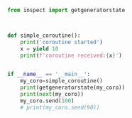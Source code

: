 
<BlogInfo id="1167" title="1.一个简单的协程案例" author="白日梦想猿" pv=0 read_times=0 pre_cost_time=0分16秒 category="协程" tag_list="['协程']" create_time="2022.04.24 14:59:26" update_time="2022.04.24 15:36:03" />

```python
from inspect import getgeneratorstate



def simple_coroutine():
    print('coroutine started')
    x = yield 10
    print(f'coroutine received:{x}')


if __name__ == '__main__':
    my_coro=simple_coroutine()
    print(getgeneratorstate(my_coro))
    print(next(my_coro))
    my_coro.send(100)
    # print(my_coro.send(90))



```
